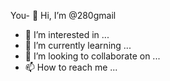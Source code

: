 You- 👋 Hi, I’m @280gmail
- 👀 I’m interested in ...
- 🌱 I’m currently learning ...
- 💞️ I’m looking to collaborate on ...
- 📫 How to reach me ...

<!---
280gmail/280gmail is a ✨ special ✨ repository because its `README.md` (this file) appears on your GitHub profile.
You can click the Preview link to take a look at your changes.
--->
